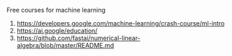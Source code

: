 Free courses for machine learning

1. https://developers.google.com/machine-learning/crash-course/ml-intro
2. https://ai.google/education/
3. https://github.com/fastai/numerical-linear-algebra/blob/master/README.md

